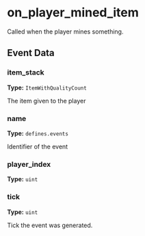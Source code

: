 # on_player_mined_item

Called when the player mines something.

## Event Data

### item_stack

**Type:** `ItemWithQualityCount`

The item given to the player

### name

**Type:** `defines.events`

Identifier of the event

### player_index

**Type:** `uint`

### tick

**Type:** `uint`

Tick the event was generated.

